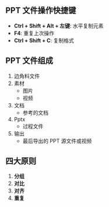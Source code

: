 ## PPT 文件操作快捷键

- **Ctrl + Shift + Alt + 左键**: 水平复制元素
- **F4**: 重复上次操作
- **Ctrl + Shift + C**: 复制格式

## PPT 文件组成

1. 边角料文件
2. 素材
   - 图片
   - 视频
3. 文档
   - 参考的文档
4. Pptx
   - 过程文件
5. 输出
   - 最后导出的 PPT 源文件或视频

## 四大原则

1. **分组**
2. **对比**
3. **对齐**
4. **重复**